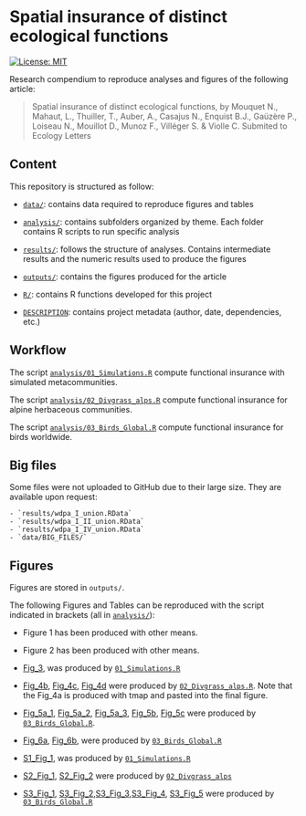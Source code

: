 # Spatial insurance of distinct ecological functions 

[![License: MIT](https://img.shields.io/badge/License-MIT-yellow.svg)](https://opensource.org/licenses/MIT)

Research compendium to reproduce analyses and figures of the following article:

> Spatial insurance of distinct ecological functions, by Mouquet N., Mahaut, L., Thuiller, T., Auber, A., 
> Casajus N., Enquist B.J., Gaüzère P., Loiseau N., Mouillot D., Munoz F., Villéger S. & Violle C.
> Submited to Ecology Letters

## Content 

This repository is structured as follow:

- [`data/`](https://github.com/nmouquet/SAFE/tree/main/data):
contains data required to reproduce figures and tables

- [`analysis/`](https://github.com/nmouquet/SAFE/tree/main/analysis/):
contains subfolders organized by theme. Each folder contains R scripts to run 
specific analysis

- [`results/`](https://github.com/nmouquet/SAFE/tree/main/results):
follows the structure of analyses. Contains intermediate results and the 
numeric results used to produce the figures

- [`outputs/`](https://github.com/nmouquet/SAFE/tree/main/ouputs):
contains the figures produced for the article

- [`R/`](https://github.com/nmouquet/SAFE/tree/main/R):
contains R functions developed for this project

- [`DESCRIPTION`](https://github.com/nmouquet/SAFE/tree/main/DESCRIPTION):
contains project metadata (author, date, dependencies, etc.)



## Workflow
    
The script [`analysis/01_Simulations.R`](https://github.com/nmouquet/SAFE/blob/main/analysis/01_Simulations.R) compute functional insurance with simulated metacommunities.

The script [`analysis/02_Divgrass_alps.R`](https://github.com/nmouquet/SAFE/blob/main/analysis/02_Divgrass_alps.R) compute functional insurance for alpine herbaceous communities.

The script [`analysis/03_Birds_Global.R`](https://github.com/nmouquet/SAFE/blob/main/analysis/03_Birds_Global.R) compute functional insurance for birds worldwide.


## Big files 

  Some files were not uploaded to GitHub due to their large size. They are available upon request:

    - `results/wdpa_I_union.RData`
    - `results/wdpa_I_II_union.RData`
    - `results/wdpa_I_IV_union.RData`
    - `data/BIG_FILES/`

## Figures 

Figures are stored in `outputs/`.

The following Figures and Tables can be reproduced with the script indicated in brackets (all in [`analysis/`](https://github.com/nmouquet/RLS_HUM_INT/blob/main/analysis/)):
    
- Figure 1 has been produced with other means.
- Figure 2 has been produced with other means.
- [Fig_3](https://github.com/nmouquet/SAFE/tree/main/outputs), was produced by [`01_Simulations.R`](https://github.com/nmouquet/SAFE/blob/main/analysis/01_Simulations.R)
- [Fig_4b](https://github.com/nmouquet/SAFE/tree/main/outputs), [Fig_4c](https://github.com/nmouquet/SAFE/tree/main/outputs), [Fig_4d](https://github.com/nmouquet/SAFE/tree/main/outputs) were produced by [`02_Divgrass_alps.R`](https://github.com/nmouquet/SAFE/blob/main/analysis/02_Divgrass_alps.R). Note that the Fig_4a is produced with tmap and pasted into the final figure. 
- [Fig_5a_1](https://github.com/nmouquet/SAFE/tree/main/outputs), [Fig_5a_2](https://github.com/nmouquet/SAFE/tree/main/outputs), [Fig_5a_3](https://github.com/nmouquet/SAFE/tree/main/outputs), [Fig_5b](https://github.com/nmouquet/SAFE/tree/main/outputs), [Fig_5c](https://github.com/nmouquet/SAFE/tree/main/outputs) were produced by [`03_Birds_Global.R`](https://github.com/nmouquet/SAFE/blob/main/analysis/03_Birds_Global.R).
- [Fig_6a](https://github.com/nmouquet/SAFE/tree/main/outputs), [Fig_6b](https://github.com/nmouquet/SAFE/tree/main/outputs), were produced by [`03_Birds_Global.R`](https://github.com/nmouquet/SAFE/blob/main/analysis/03_Birds_Global.R)

- [S1_Fig_1](https://github.com/nmouquet/SAFE/tree/main/outputs), was produced by [`01_Simulations.R`](https://github.com/nmouquet/SAFE/blob/main/analysis/01_Simulations.R)
- [S2_Fig_1](https://github.com/nmouquet/SAFE/tree/main/outputs), [S2_Fig_2](https://github.com/nmouquet/SAFE/tree/main/outputs) were produced by [`02_Divgrass_alps`](https://github.com/nmouquet/SAFE/blob/main/analysis/02_Divgrass_alps)
- [S3_Fig_1](https://github.com/nmouquet/SAFE/tree/main/outputs), [S3_Fig_2](https://github.com/nmouquet/SAFE/tree/main/outputs),[S3_Fig_3](https://github.com/nmouquet/SAFE/tree/main/outputs),[S3_Fig_4](https://github.com/nmouquet/SAFE/tree/main/outputs), [S3_Fig_5](https://github.com/nmouquet/SAFE/tree/main/outputs) were produced by [`03_Birds_Global.R`](https://github.com/nmouquet/SAFE/blob/main/analysis/03_Birds_Global.R)

